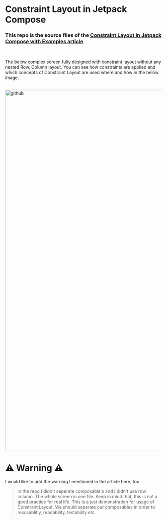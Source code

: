 # Constraint Layout in Jetpack Compose
### This repo is the source files of the [Constraint Layout in Jetpack Compose with Examples article](https://medium.com/huawei-developers/constraint-layout-in-jetpack-compose-with-examples-20cf39172371)
<br/>

The below complex screen fully designed with constraint layout without any nested Row, Column layout. You can see how constraints are applied and which concepts of Constraint Layout are used where and how in the below image.
<br/>
<br/>

<img width="1160" alt="github" src="https://user-images.githubusercontent.com/28221219/201528333-2a141fed-8dab-4517-a5ce-a94e396eeadf.png"> 
<br/>

# ⚠️ Warning ⚠️
I would like to add the warning I mentioned in the article here, too. <br/>
> In the repo I didn't seperate composable's and I didn't use row, column. The whole screen in one file. Keep in mind that, this is not a good practice for real life. This is a just demonstration for usage of ConstraintLayout. We should seperate our composables in order to resusablitiy, readability, testability etc.
